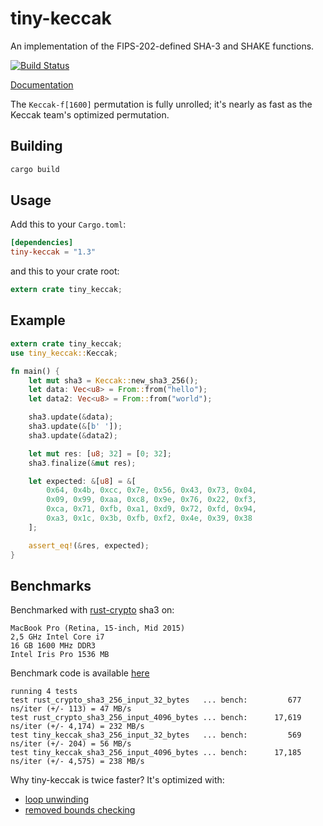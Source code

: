# tiny-keccak

An implementation of the FIPS-202-defined SHA-3 and SHAKE functions.

[![Build Status][travis-image]][travis-url]

[travis-image]: https://travis-ci.org/debris/tiny-keccak.svg?branch=master
[travis-url]: https://travis-ci.org/debris/tiny-keccak

[Documentation](https://docs.rs/tiny-keccak)

The `Keccak-f[1600]` permutation is fully unrolled; it's nearly as fast
as the Keccak team's optimized permutation.

## Building

```bash
cargo build
```

## Usage

Add this to your `Cargo.toml`:

```toml
[dependencies]
tiny-keccak = "1.3"
```

and this to your crate root:

```rust
extern crate tiny_keccak;
```

## Example

```rust
extern crate tiny_keccak;
use tiny_keccak::Keccak;

fn main() {
    let mut sha3 = Keccak::new_sha3_256();
    let data: Vec<u8> = From::from("hello");
    let data2: Vec<u8> = From::from("world");

    sha3.update(&data);
    sha3.update(&[b' ']);
    sha3.update(&data2);

    let mut res: [u8; 32] = [0; 32];
    sha3.finalize(&mut res);

    let expected: &[u8] = &[
        0x64, 0x4b, 0xcc, 0x7e, 0x56, 0x43, 0x73, 0x04,
        0x09, 0x99, 0xaa, 0xc8, 0x9e, 0x76, 0x22, 0xf3,
        0xca, 0x71, 0xfb, 0xa1, 0xd9, 0x72, 0xfd, 0x94,
        0xa3, 0x1c, 0x3b, 0xfb, 0xf2, 0x4e, 0x39, 0x38
    ];

    assert_eq!(&res, expected);
}
```

## Benchmarks

Benchmarked with [rust-crypto](https://github.com/RustCrypto) sha3 on:

```
MacBook Pro (Retina, 15-inch, Mid 2015)
2,5 GHz Intel Core i7
16 GB 1600 MHz DDR3
Intel Iris Pro 1536 MB
```

Benchmark code is available [here](https://github.com/debris/tiny-keccak/blob/master/comparison/benches/sha3.rs)

```
running 4 tests
test rust_crypto_sha3_256_input_32_bytes   ... bench:         677 ns/iter (+/- 113) = 47 MB/s
test rust_crypto_sha3_256_input_4096_bytes ... bench:      17,619 ns/iter (+/- 4,174) = 232 MB/s
test tiny_keccak_sha3_256_input_32_bytes   ... bench:         569 ns/iter (+/- 204) = 56 MB/s
test tiny_keccak_sha3_256_input_4096_bytes ... bench:      17,185 ns/iter (+/- 4,575) = 238 MB/s
```

Why tiny-keccak is twice faster? It's optimized with:
- [loop unwinding](https://en.wikipedia.org/wiki/Loop_unrolling)
- [removed bounds checking](https://en.wikipedia.org/wiki/Bounds_checking)
